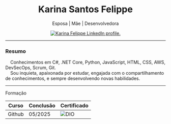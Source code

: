 <h1 align="center"> Karina Santos Felippe </h1>
<p align="center">
  Esposa | Mãe | Desenvolvedora
</p>
<p align="center">
  <a href="https://www.linkedin.com/in/karinasantosfelippe/">
    <img src="https://img.shields.io/badge/-LinkedIn_Profile-blue?style=flat-square&logo=Linkedin&logoColor=white&link=https://www.linkedin.com/in/karinasantosfelippe/" alt="Karina Felippe LinkedIn profile." />
  </a>
</p>

---
### Resumo

&nbsp;&nbsp;&nbsp; Conhecimentos em C#, .NET Core, Python, JavaScript, HTML, CSS, AWS, DevSecOps, Scrum, Git.
<br/>
&nbsp;&nbsp;&nbsp; Sou inquieta, apaixonada por estudar, engajada com o compartilhamento de conhecimentos, e sempre desenvolvendo novas habilidades.

---
Formação

| Curso  | Conclusão | Certificado |
| ------ | --------- | ----------- |
| Github |  05/2025  | ![DIO]() |
